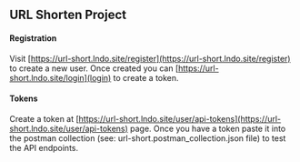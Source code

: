## URL Shorten Project

#### Registration
Visit [https://url-short.lndo.site/register](https://url-short.lndo.site/register) to create a new user. Once created you can [https://url-short.lndo.site/login](login) to create a token.

 #### Tokens 
 Create a token at [https://url-short.lndo.site/user/api-tokens](https://url-short.lndo.site/user/api-tokens) page. Once you have a token paste it into the postman collection (see: url-short.postman_collection.json file) to test the API endpoints.
